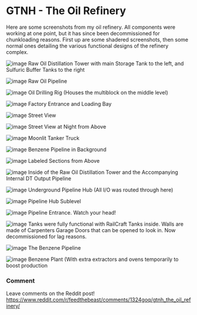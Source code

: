 # GTNH - The Oil Refinery

Here are some screenshots from my oil refinery. All components were working at one point, but it has since been decommissioned for chunkloading reasons. First up are some shadered screenshots, then some normal ones detailing the various functional designs of the refinery complex.

![image](https://github.com/Farlandercd/gtnh/assets/15110811/953aebce-eeb2-44c4-95e7-a6926d36de6c)
Raw Oil Distillation Tower with main Storage Tank to the left, and Sulfuric Buffer Tanks to the right

![image](https://github.com/Farlandercd/gtnh/assets/15110811/bf64b8e5-3393-4774-acde-15b5c65f8b66)
Raw Oil Pipeline

![image](https://github.com/Farlandercd/gtnh/assets/15110811/99491796-a753-4de5-9d56-21e64eda7d61)
Oil Drilling Rig (Houses the multiblock on the middle level)

![image](https://github.com/Farlandercd/gtnh/assets/15110811/32faf781-a50e-4dc4-83cc-5cbfbc664bc5)
Factory Entrance and Loading Bay

![image](https://github.com/Farlandercd/gtnh/assets/15110811/6fc3505f-84f9-41cf-b74c-1c348db98407)
Street View

![image](https://github.com/Farlandercd/gtnh/assets/15110811/a652b8bc-c8f5-47d5-8bb2-6c70cacee2a8)
Street View at Night from Above

![image](https://github.com/Farlandercd/gtnh/assets/15110811/f36d87bc-ff2a-4502-a963-2766af9f5039)
Moonlit Tanker Truck

![image](https://github.com/Farlandercd/gtnh/assets/15110811/a4edffaf-6bda-4aac-a804-5fca2b0668b1)
Benzene Pipeline in Background

![image](https://github.com/Farlandercd/gtnh/assets/15110811/d368a35e-5c5c-413a-956a-80e8fd3cf463)
Labeled Sections from Above

![image](https://github.com/Farlandercd/gtnh/assets/15110811/8b312573-2255-43bb-8850-9bfc215f0513)
Inside of the Raw Oil Distillation Tower and the Accompanying Internal DT Output Pipeline

![image](https://github.com/Farlandercd/gtnh/assets/15110811/07dd07b9-f1f1-410e-b199-a4c1f0e33ce6)
Underground Pipeline Hub (All I/O was routed through here)

![image](https://github.com/Farlandercd/gtnh/assets/15110811/c3fcd017-fe7d-4766-9b23-f384b54e5dc5)
Pipeline Hub Sublevel

![image](https://github.com/Farlandercd/gtnh/assets/15110811/a25c8dd7-cf01-485a-9769-908ab35d33c0)
Pipeline Entrance. Watch your head!

![image](https://github.com/Farlandercd/gtnh/assets/15110811/87bbcb5d-ec72-4bab-899f-a27c4fb3e735)
Tanks were fully functional with RailCraft Tanks inside. Walls are made of Carpenters Garage Doors that can be opened to look in. Now decommissioned for lag reasons.

![image](https://github.com/Farlandercd/gtnh/assets/15110811/8e1e6c1d-fafc-4c63-86d4-83d5bbe00c76)
The Benzene Pipeline

![image](https://github.com/Farlandercd/gtnh/assets/15110811/b083b2cb-d88c-4f68-a88b-68c3efdaf587)
Benzene Plant (With extra extractors and ovens temporarily to boost production

### Comment

Leave comments on the Reddit post! https://www.reddit.com/r/feedthebeast/comments/1324goq/gtnh_the_oil_refinery/
